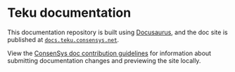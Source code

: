 # Teku documentation

This documentation repository is built using [Docusaurus](https://docusaurus.io/), and the doc
site is published at [`docs.teku.consensys.net`](https://docs.teku.consensys.net/).

View the [ConsenSys doc contribution guidelines](https://docs-template.consensys.net/) for
information about submitting documentation changes and previewing the site locally.
